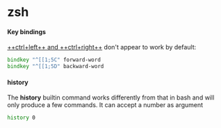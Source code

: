 # zsh

#### Key bindings

[++ctrl+left++ and ++ctrl+right++](https://unix.stackexchange.com/questions/58870/ctrl-left-right-arrow-keys-issue) don't appear to work by default:

```zsh title=".zshrc"
bindkey "^[[1;5C" forward-word
bindkey "^[[1;5D" backward-word
```


#### history

The **history** builtin command works differently from that in bash and will only produce a few commands.
It can accept a number as argument

```zsh
history 0
```
